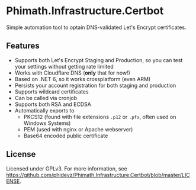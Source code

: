 # Phimath.Infrastructure.Certbot
Simple automation tool to optain DNS-validated Let's Encrypt certificates.

## Features
- Supports both Let's Encrypt Staging and Production, so you can test your settings without getting rate limited
- Works with Cloudflare DNS (**only** that for now!)
- Based on .NET 6, so it works crossplatform (even ARM)
- Persists your account registration for both staging and production
- Supports wildcard certificates
- Can be called via cronjob
- Supports both RSA and ECDSA
- Automatically exports to
  + PKCS12 (found with file extensions `.p12` or `.pfx`, often used on Windows Systems)
  + PEM (used with nginx or Apache webserver)
  + Base64 encoded public certificate

## License
Licensed under GPLv3. For more information, see https://github.com/phidevz/Phimath.Infrastructure.Certbot/blob/master/LICENSE.
